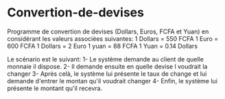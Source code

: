 # Convertion-de-devises
Programme de convertion de devises (Dollars, Euros, FCFA et Yuan) en considérant les valeurs associées suivantes:
1 Dollars = 550 FCFA
1 Euro = 600 FCFA
1 Dollars = 2 Euro
1 yuan = 88 FCFA
1 Yuan = 0.14 Dollars

Le scénario est le suivant:
1- Le système demande au client de quelle monnaie il dispose.
2- Il demande ensuite en quelle devise l voudrait la changer
3- Après celà, le système lui présente le taux de change et lui demande d'entrer le montan qu'il voudrait changer
4- Enfin, le système lui présente le montant qu'il recevra.
